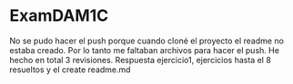 # ExamDAM1C
No se pudo hacer el push porque cuando cloné el proyecto el readme no estaba creado. Por lo tanto me faltaban archivos para hacer el push.
He hecho en total 3 revisiones. Respuesta ejercicio1, ejercicios hasta el 8 resueltos y el create readme.md
